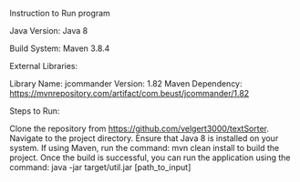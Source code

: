Instruction to Run program

Java Version: Java 8

Build System: Maven 3.8.4

External Libraries:

Library Name: jcommander
Version: 1.82
Maven Dependency: https://mvnrepository.com/artifact/com.beust/jcommander/1.82

Steps to Run:

Clone the repository from https://github.com/velgert3000/textSorter.
Navigate to the project directory.
Ensure that Java 8 is installed on your system.
If using Maven, run the command: mvn clean install to build the project.
Once the build is successful, you can run the application using the command: java -jar target/util.jar [path_to_input]